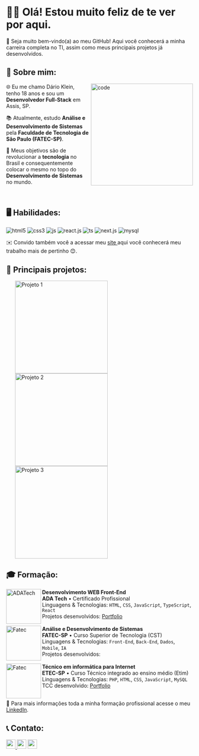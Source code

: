 <h1>👋🏻 Olá! Estou muito feliz de te ver por aqui.</h1>
<p>🤗 Seja muito bem-vindo(a) ao meu GitHub! Aqui você conhecerá a minha carreira completa no TI, assim como meus principais projetos já desenvolvidos. </p>

<h2>👾 Sobre mim: </h2>
<img src="https://i.postimg.cc/L8WH5Cm3/971.jpg" min-width="400px" max-width="400px" width="275px" align="right" alt="code">
<p align="left">🌐 Eu me chamo Dário Klein, tenho 18 anos e sou um <b>Desenvolvedor Full-Stack</b> em Assis, SP.</p>
<p align="left">📚 Atualmente, estudo <b>Análise e Desenvolvimento de Sistemas</b> pela <b>Faculdade de Tecnologia de São Paulo (FATEC-SP)</b>.
<p align="left">🌠 Meus objetivos são de revolucionar a <b>tecnologia</b> no Brasil e consequentemente colocar o mesmo no topo do <b> Desenvolvimento de Sistemas</b> no mundo.</p>

<br>

<h2>🖥️ Habilidades: </h2>
<p>
<img align="center" alt="html5" src="https://img.shields.io/badge/HTML5-E34F26?style=for-the-badge&logo=html5&logoColor=white" />
<img align="center" alt="css3" src="https://img.shields.io/badge/CSS3-1572B6?style=for-the-badge&logo=css3&logoColor=white" />
<img align="center" alt="js" src="https://img.shields.io/badge/JavaScript-F7DF1E?style=for-the-badge&logo=javascript&logoColor=black" /> 
<img align="center" alt="react.js" src="https://img.shields.io/badge/React-20232A?style=for-the-badge&logo=react&logoColor=61DAFB" />
<img align="center" alt="ts" src="https://img.shields.io/static/v1?style=for-the-badge&message=TypeScript&color=3178C6&logo=TypeScript&logoColor=FFFFFF&label=" /> 
<img align="center" alt="next.js" src="https://img.shields.io/badge/PHP-black?style=for-the-badge&logo=php&logoColor=white" />
<img align="center" alt="mysql" src="https://img.shields.io/badge/mysql-%2354f.svg?style=for-the-badge&logo=mysql&logoColor=white"/>
</p>

<p>✉️ Convido também você a acessar meu <a href="https://portfolio-roan-one-74.vercel.app/#home">site </a> aqui você conhecerá meu trabalho mais de pertinho 😊.</p>

<h2>🚀 Principais projetos: </h2>
<ul>
    <a href="https://github.com/DarioKlein/TCC" target="_blank">
        <img src="https://i.postimg.cc/qvtnhKX2/Captura-de-tela-2024-01-10-152108.png" min-width="250px" max-width="250px" width="250px" align="left" alt="Projeto 1">
    </a>
    <a href="https://github.com/DarioKlein/Projeto-Kanban" target="_blank">
        <img src="https://github.com/DarioKlein/Projeto-Kanban/raw/main/.github/telaPrincipal.png" min-width="250px" max-width="250px" width="250px" align="left" alt="Projeto 2">
    </a>
    <a href="https://portfolio-roan-one-74.vercel.app/#home" target="_blank">
        <img src="https://i.postimg.cc/pdxbSfTH/Captura-de-tela-2024-01-10-151259.png" min-width="250px" max-width="250px" width="250px" align="" alt="Projeto 3">
    </a>
</ul>

<h2>🎓 Formação: </h2>
<a href="https://ada.tech/"><img align="left" height="94px" width="94px" alt="ADATech" src="https://ada-site-frontend.s3.sa-east-1.amazonaws.com/favicon.png"/></a>
<b>Desenvolvimento WEB Front-End</b><br>
<b>ADA Tech</b> • Certificado Profissional<br>
Linguagens & Tecnologias: <code>HTML</code>, <code>CSS</code>, <code>JavaScript</code>, <code>TypeScript</code>, <code>React</code><br>
Projetos desenvolvidos: <a href="https://portfolio-roan-one-74.vercel.app/#home">Portfolio</a><br><br>

<img align="left" height="94px" width="94px" alt="Fatec" src="https://th.bing.com/th/id/R.85d3a7a9d7ff00c632dac8f61d328aa0?rik=OwtGF04280yoEw&riu=http%3a%2f%2fwww.big1news.com.br%2fwp-content%2fuploads%2f2013%2f10%2ffatec-logo.jpg&ehk=8h2n2aS%2bSdawg9WDiAqe6e9GnYRSzGI6F0O5VjiFHrs%3d&risl=&pid=ImgRaw&r=0&sres=1&sresct=1"/>
<b>Análise e Desenvolvimento de Sistemas</b><br>
<b>FATEC-SP</b> • Curso Superior de Tecnologia (CST)<br>
Linguagens & Tecnologias: <code>Front-End</code>, <code>Back-End</code>, <code>Dados</code>, <code>Mobile</code>, <code>IA</code><br>
Projetos desenvolvidos: <br><br>
<img align="left" height="94px" width="94px" alt="Fatec" src="https://cursophd.com.br/wp-content/uploads/2020/09/etec-1280x720-4.png"/>
<b>Técnico em informática para Internet</b><br>
<b>ETEC-SP</b> • Curso Técnico integrado ao ensino médio (Etim)<br>
Linguagens & Tecnologias: <code>PHP</code>, <code>HTML</code>, <code>CSS</code>, <code>JavaScript</code>, <code>MySQL</code><br>
TCC desenvolvido: <a href="https://github.com/DarioKlein/TCC">Portfolio</a>  <br><br>
<p>📱 Para mais informações toda a minha formação profissional acesse o meu <a href="https://www.linkedin.com/in/d%C3%A1rio-klein-7a49ab281/">LinkedIn</a>.</p>

<h2>📞 Contato: </h2>
<p>
<a href="https://www.linkedin.com/in/d%C3%A1rio-klein-7a49ab281/"><img src="https://img.shields.io/badge/linkedin-%230077B5.svg?&style=for-the-badge&logo=linkedin&logoColor=white" target="_blank" height=25> </a>
<a href="https://api.whatsapp.com/send?phone=5518997325633" target="_blank"><img src="https://img.shields.io/badge/WhatsApp-25D366?style=for-the-badge&logo=whatsapp&logoColor=white" target="_blank" height=25></a>
<a href="https://www.instagram.com/darioklein_ab/"><img src="https://img.shields.io/badge/instagram-%23E4405F.svg?&style=for-the-badge&logo=instagram&logoColor=white" target="_blank" height=25></a> 
</p>
